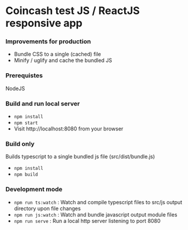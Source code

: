 # Coincash test JS / ReactJS responsive app

### Improvements for production
- Bundle CSS to a single (cached) file
- Minify / uglify and cache the bundled JS

### Prerequistes
NodeJS

### Build and run local server
 - `npm install`
 - `npm start`
 - Visit http://localhost:8080 from your browser

### Build only
Builds typescript to a single bundled js file (src/dist/bundle.js)

 - `npm install`
 - `npm build`


### Development mode

 - `npm run ts:watch` : Watch and compile typescript files to src/js output directory upon file changes
 - `npm run js:watch` : Watch and bundle javascript output module files
 - `npm run serve` : Run a local http server listening to port 8080
